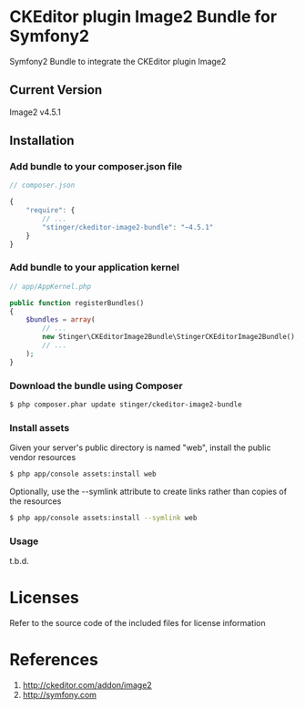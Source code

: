 # CKEditor plugin Image2 Bundle for Symfony2
Symfony2 Bundle to integrate the CKEditor plugin Image2

## Current Version

Image2 v4.5.1

## Installation

### Add bundle to your composer.json file

``` js
// composer.json

{
    "require": {
		// ...
        "stinger/ckeditor-image2-bundle": "~4.5.1"
    }
}
```

### Add bundle to your application kernel

``` php
// app/AppKernel.php

public function registerBundles()
{
    $bundles = array(
        // ...
        new Stinger\CKEditorImage2Bundle\StingerCKEditorImage2Bundle(),
        // ...
    );
}
```

### Download the bundle using Composer

``` bash
$ php composer.phar update stinger/ckeditor-image2-bundle
```

### Install assets

Given your server's public directory is named "web", install the public vendor resources

``` bash
$ php app/console assets:install web
```

Optionally, use the --symlink attribute to create links rather than copies of the resources 

``` bash
$ php app/console assets:install --symlink web
```

### Usage

t.b.d.


# Licenses

Refer to the source code of the included files for license information

# References

1. http://ckeditor.com/addon/image2
2. http://symfony.com
